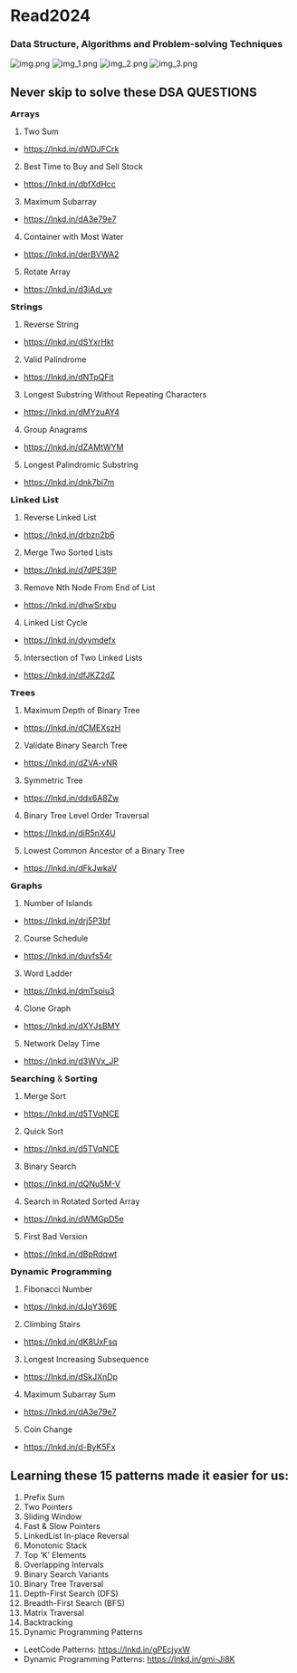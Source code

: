 # Read2024

### Data Structure, Algorithms and Problem-solving Techniques

![img.png](images%2Fdsa%2Fimg.png)
![img_1.png](images%2Fdsa%2Fimg_1.png)
![img_2.png](images%2Fdsa%2Fimg_2.png)
![img_3.png](images%2Fdsa%2Fimg_3.png)
## **Never skip to solve these DSA QUESTIONS**
𝗔𝗿𝗿𝗮𝘆𝘀
1. Two Sum
- https://lnkd.in/dWDJFCrk
2. Best Time to Buy and Sell Stock
- https://lnkd.in/dbfXdHcc
3. Maximum Subarray
- https://lnkd.in/dA3e79e7
4. Container with Most Water
- https://lnkd.in/derBVWA2
5. Rotate Array
- https://lnkd.in/d3iAd_ye

𝗦𝘁𝗿𝗶𝗻𝗴𝘀
1. Reverse String
- https://lnkd.in/dSYxrHkt
2. Valid Palindrome
- https://lnkd.in/dNTpQFit
3. Longest Substring Without Repeating Characters
- https://lnkd.in/dMYzuAY4
4. Group Anagrams
- https://lnkd.in/dZAMtWYM
5. Longest Palindromic Substring
- https://lnkd.in/dnk7bi7m

𝗟𝗶𝗻𝗸𝗲𝗱 𝗟𝗶𝘀𝘁
1. Reverse Linked List
- https://lnkd.in/drbzn2b6
2. Merge Two Sorted Lists
- https://lnkd.in/d7dPE39P
3. Remove Nth Node From End of List
- https://lnkd.in/dhwSrxbu
4. Linked List Cycle
- https://lnkd.in/dvymdefx
5. Intersection of Two Linked Lists
- https://lnkd.in/dfJKZ2dZ

𝗧𝗿𝗲𝗲𝘀
1. Maximum Depth of Binary Tree
- https://lnkd.in/dCMEXszH
2. Validate Binary Search Tree
- https://lnkd.in/dZVA-vNR
3. Symmetric Tree
- https://lnkd.in/ddx6A8Zw
4. Binary Tree Level Order Traversal
- https://lnkd.in/diR5nX4U
5. Lowest Common Ancestor of a Binary Tree
- https://lnkd.in/dFkJwkaV

𝗚𝗿𝗮𝗽𝗵𝘀
1. Number of Islands
- https://lnkd.in/drj5P3bf
2. Course Schedule
- https://lnkd.in/duvfs54r
3. Word Ladder
- https://lnkd.in/dmTspiu3
4. Clone Graph
- https://lnkd.in/dXYJsBMY
5. Network Delay Time
- https://lnkd.in/d3WVx_JP

𝗦𝗲𝗮𝗿𝗰𝗵𝗶𝗻𝗴 & 𝗦𝗼𝗿𝘁𝗶𝗻𝗴
1. Merge Sort
- https://lnkd.in/d5TVqNCE
2. Quick Sort
- https://lnkd.in/d5TVqNCE
3. Binary Search
- https://lnkd.in/dQNu5M-V
4. Search in Rotated Sorted Array
- https://lnkd.in/dWMGpD5e
5. First Bad Version
- https://lnkd.in/dBpRdqwt

𝗗𝘆𝗻𝗮𝗺𝗶𝗰 𝗣𝗿𝗼𝗴𝗿𝗮𝗺𝗺𝗶𝗻𝗴
1. Fibonacci Number
- https://lnkd.in/dJqY369E
2. Climbing Stairs
- https://lnkd.in/dK8UxFsq
3. Longest Increasing Subsequence
- https://lnkd.in/dSkJXnDp
4. Maximum Subarray Sum
- https://lnkd.in/dA3e79e7
5. Coin Change
- https://lnkd.in/d-ByK5Fx

## Learning these 15 patterns made it easier for us:

1. Prefix Sum
2. Two Pointers
3. Sliding Window
4. Fast & Slow Pointers
5. LinkedList In-place Reversal
6. Monotonic Stack
7. Top ‘K’ Elements
8. Overlapping Intervals
9. Binary Search Variants
10. Binary Tree Traversal
11. Depth-First Search (DFS)
12. Breadth-First Search (BFS)
13. Matrix Traversal
14. Backtracking
15. Dynamic Programming Patterns
- LeetCode Patterns: https://lnkd.in/gPEcjyxW
- Dynamic Programming Patterns: https://lnkd.in/gmi-Ji8K